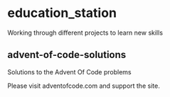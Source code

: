 # education_station
Working through different projects to learn new skills

## advent-of-code-solutions
Solutions to the Advent Of Code problems

Please visit adventofcode.com and support the site.
